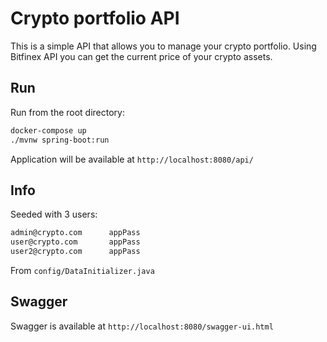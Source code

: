 # Crypto portfolio API

This is a simple API that allows you to manage your crypto portfolio. Using Bitfinex API you can get the current price of your crypto assets.

## Run

Run from the root directory:
```bash
docker-compose up
./mvnw spring-boot:run
```
Application will be available at `http://localhost:8080/api/`

## Info

Seeded with 3 users:
```bash
admin@crypto.com      appPass
user@crypto.com       appPass
user2@crypto.com      appPass
```

From `config/DataInitializer.java`

## Swagger

Swagger is available at `http://localhost:8080/swagger-ui.html`